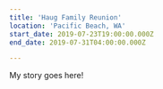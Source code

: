```yaml
---
title: 'Haug Family Reunion'
location: 'Pacific Beach, WA'
start_date: 2019-07-23T19:00:00.000Z
end_date: 2019-07-31T04:00:00.000Z

---
```

My story goes here!
